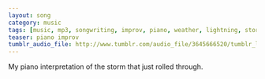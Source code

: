 ```yaml
---
layout: song
category: music
tags: [music, mp3, songwriting, improv, piano, weather, lightning, storm, thunderstorm, hail]
teaser: piano improv
tumblr_audio_file: http://www.tumblr.com/audio_file/3645666520/tumblr_lhk4bvPB8C1qzo4ep
---
```


My piano interpretation of the storm that just rolled through.

